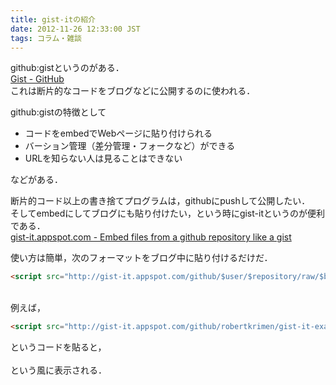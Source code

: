 ```yaml
---
title: gist-itの紹介
date: 2012-11-26 12:33:00 JST
tags: コラム・雑談
---
```


github:gistというのがある．<br />[Gist - GitHub](https://gist.github.com/)<br />
これは断片的なコードをブログなどに公開するのに使われる．

github:gistの特徴として

- コードをembedでWebページに貼り付けられる
- バーション管理（差分管理・フォークなど）ができる
- URLを知らない人は見ることはできない

などがある．

断片的コード以上の書き捨てプログラムは，githubにpushして公開したい．<br />
そしてembedにしてブログにも貼り付けたい，という時にgist-itというのが便利である．<br />[gist-it.appspot.com - Embed files from a github repository like a gist](http://gist-it.appspot.com/)

使い方は簡単，次のフォーマットをブログ中に貼り付けるだけだ．

```html
<script src="http://gist-it.appspot.com/github/$user/$repository/raw/$branch/$path"></script>
```

<br />
例えば，

```html
<script src="http://gist-it.appspot.com/github/robertkrimen/gist-it-example/raw/master/example.js"></script>
```

というコードを貼ると，<br /><script src="http://gist-it.appspot.com/github/robertkrimen/gist-it-example/raw/master/example.js"></script><br />
という風に表示される．

